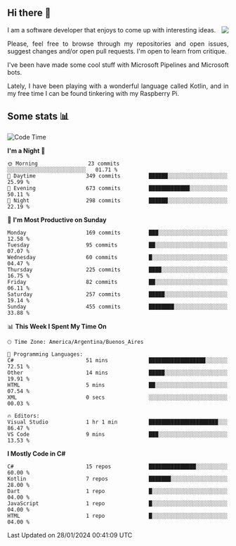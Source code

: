 ## Hi there :slightly_smiling_face:

<img src="https://github-readme-stats.vercel.app/api?username=victorgrycuk&show_icons=true&count_private=true&title_color=F7941E&icon_color=F7941E" align="right">

<p align="justify">
I am a software developer that enjoys to come up with interesting ideas.
<p/>

<p align= "justify">
Please, feel free to browse through my repositories and open issues, suggest changes and/or open pull requests. I'm open to learn from critique.
<p/>


<p align= "justify">
I've been have made some cool stuff with Microsoft Pipelines and Microsoft bots.
<p/>

<p align= "justify">
Lately, I have been playing with a wonderful language called Kotlin, and in my free time I can be found tinkering with my Raspberry Pi.
<p/>

## Some stats :bar_chart:
<!--START_SECTION:waka-->
![Code Time](http://img.shields.io/badge/Code%20Time-1%2C842%20hrs%2011%20mins-blue)

**I'm a Night 🦉** 

```text
🌞 Morning                23 commits          ░░░░░░░░░░░░░░░░░░░░░░░░░   01.71 % 
🌆 Daytime                349 commits         ██████░░░░░░░░░░░░░░░░░░░   25.99 % 
🌃 Evening                673 commits         █████████████░░░░░░░░░░░░   50.11 % 
🌙 Night                  298 commits         ██████░░░░░░░░░░░░░░░░░░░   22.19 % 
```
📅 **I'm Most Productive on Sunday** 

```text
Monday                   169 commits         ███░░░░░░░░░░░░░░░░░░░░░░   12.58 % 
Tuesday                  95 commits          ██░░░░░░░░░░░░░░░░░░░░░░░   07.07 % 
Wednesday                60 commits          █░░░░░░░░░░░░░░░░░░░░░░░░   04.47 % 
Thursday                 225 commits         ████░░░░░░░░░░░░░░░░░░░░░   16.75 % 
Friday                   82 commits          ██░░░░░░░░░░░░░░░░░░░░░░░   06.11 % 
Saturday                 257 commits         █████░░░░░░░░░░░░░░░░░░░░   19.14 % 
Sunday                   455 commits         ████████░░░░░░░░░░░░░░░░░   33.88 % 
```


📊 **This Week I Spent My Time On** 

```text
🕑︎ Time Zone: America/Argentina/Buenos_Aires

💬 Programming Languages: 
C#                       51 mins             ██████████████████░░░░░░░   72.51 % 
Other                    14 mins             █████░░░░░░░░░░░░░░░░░░░░   19.91 % 
HTML                     5 mins              ██░░░░░░░░░░░░░░░░░░░░░░░   07.54 % 
XML                      0 secs              ░░░░░░░░░░░░░░░░░░░░░░░░░   00.03 % 

🔥 Editors: 
Visual Studio            1 hr 1 min          ██████████████████████░░░   86.47 % 
VS Code                  9 mins              ███░░░░░░░░░░░░░░░░░░░░░░   13.53 % 
```

**I Mostly Code in C#** 

```text
C#                       15 repos            ███████████████░░░░░░░░░░   60.00 % 
Kotlin                   7 repos             ███████░░░░░░░░░░░░░░░░░░   28.00 % 
Dart                     1 repo              █░░░░░░░░░░░░░░░░░░░░░░░░   04.00 % 
JavaScript               1 repo              █░░░░░░░░░░░░░░░░░░░░░░░░   04.00 % 
HTML                     1 repo              █░░░░░░░░░░░░░░░░░░░░░░░░   04.00 % 
```




 Last Updated on 28/01/2024 00:41:09 UTC
<!--END_SECTION:waka-->
